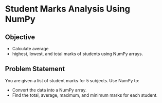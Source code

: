#  Student Marks Analysis Using NumPy

## Objective
* Calculate average
* highest, lowest, and total marks of students using NumPy arrays.

## Problem Statement
You are given a list of student marks for 5 subjects. Use NumPy to: 
* Convert the data into a NumPy array.
* Find the total, average, maximum, and minimum marks for each student.

